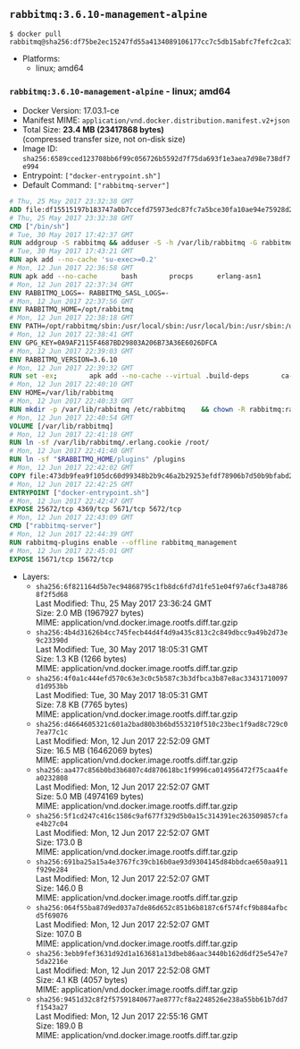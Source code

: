 ## `rabbitmq:3.6.10-management-alpine`

```console
$ docker pull rabbitmq@sha256:df75be2ec15247fd55a4134089106177cc7c5db15abfc7fefc2ca33402de3aef
```

-	Platforms:
	-	linux; amd64

### `rabbitmq:3.6.10-management-alpine` - linux; amd64

-	Docker Version: 17.03.1-ce
-	Manifest MIME: `application/vnd.docker.distribution.manifest.v2+json`
-	Total Size: **23.4 MB (23417868 bytes)**  
	(compressed transfer size, not on-disk size)
-	Image ID: `sha256:6589cced123708bb6f99c056726b5592d7f75da693f1e3aea7d98e738df7e994`
-	Entrypoint: `["docker-entrypoint.sh"]`
-	Default Command: `["rabbitmq-server"]`

```dockerfile
# Thu, 25 May 2017 23:32:38 GMT
ADD file:df15515197b183747a0b7ccefd75973edc87fc7a5bce30fa10ae94e75928d25c in / 
# Thu, 25 May 2017 23:32:38 GMT
CMD ["/bin/sh"]
# Tue, 30 May 2017 17:42:37 GMT
RUN addgroup -S rabbitmq && adduser -S -h /var/lib/rabbitmq -G rabbitmq rabbitmq
# Tue, 30 May 2017 17:43:21 GMT
RUN apk add --no-cache 'su-exec>=0.2'
# Mon, 12 Jun 2017 22:36:58 GMT
RUN apk add --no-cache 		bash 		procps 		erlang-asn1 		erlang-hipe 		erlang-crypto 		erlang-eldap 		erlang-inets 		erlang-mnesia 		erlang 		erlang-os-mon 		erlang-public-key 		erlang-sasl 		erlang-ssl 		erlang-syntax-tools 		erlang-xmerl
# Mon, 12 Jun 2017 22:37:34 GMT
ENV RABBITMQ_LOGS=- RABBITMQ_SASL_LOGS=-
# Mon, 12 Jun 2017 22:37:56 GMT
ENV RABBITMQ_HOME=/opt/rabbitmq
# Mon, 12 Jun 2017 22:38:18 GMT
ENV PATH=/opt/rabbitmq/sbin:/usr/local/sbin:/usr/local/bin:/usr/sbin:/usr/bin:/sbin:/bin
# Mon, 12 Jun 2017 22:38:41 GMT
ENV GPG_KEY=0A9AF2115F4687BD29803A206B73A36E6026DFCA
# Mon, 12 Jun 2017 22:39:03 GMT
ENV RABBITMQ_VERSION=3.6.10
# Mon, 12 Jun 2017 22:39:32 GMT
RUN set -ex; 		apk add --no-cache --virtual .build-deps 		ca-certificates 		gnupg 		libressl 		tar 		xz 	; 		wget -O rabbitmq-server.tar.xz "https://www.rabbitmq.com/releases/rabbitmq-server/v${RABBITMQ_VERSION}/rabbitmq-server-generic-unix-${RABBITMQ_VERSION}.tar.xz"; 	wget -O rabbitmq-server.tar.xz.asc "https://www.rabbitmq.com/releases/rabbitmq-server/v${RABBITMQ_VERSION}/rabbitmq-server-generic-unix-${RABBITMQ_VERSION}.tar.xz.asc"; 		export GNUPGHOME="$(mktemp -d)"; 	gpg --keyserver ha.pool.sks-keyservers.net --recv-keys "$GPG_KEY"; 	gpg --batch --verify rabbitmq-server.tar.xz.asc rabbitmq-server.tar.xz; 	rm -r "$GNUPGHOME" rabbitmq-server.tar.xz.asc; 		mkdir -p "$RABBITMQ_HOME"; 	tar 		--extract 		--verbose 		--file rabbitmq-server.tar.xz 		--directory "$RABBITMQ_HOME" 		--strip-components 1 	; 	rm rabbitmq-server.tar.xz; 		grep -qE '^SYS_PREFIX=\$\{RABBITMQ_HOME\}$' "$RABBITMQ_HOME/sbin/rabbitmq-defaults"; 	sed -ri 's!^(SYS_PREFIX=).*$!\1!g' "$RABBITMQ_HOME/sbin/rabbitmq-defaults"; 	grep -qE '^SYS_PREFIX=$' "$RABBITMQ_HOME/sbin/rabbitmq-defaults"; 		apk del .build-deps
# Mon, 12 Jun 2017 22:40:10 GMT
ENV HOME=/var/lib/rabbitmq
# Mon, 12 Jun 2017 22:40:33 GMT
RUN mkdir -p /var/lib/rabbitmq /etc/rabbitmq 	&& chown -R rabbitmq:rabbitmq /var/lib/rabbitmq /etc/rabbitmq 	&& chmod -R 777 /var/lib/rabbitmq /etc/rabbitmq
# Mon, 12 Jun 2017 22:40:54 GMT
VOLUME [/var/lib/rabbitmq]
# Mon, 12 Jun 2017 22:41:18 GMT
RUN ln -sf /var/lib/rabbitmq/.erlang.cookie /root/
# Mon, 12 Jun 2017 22:41:40 GMT
RUN ln -sf "$RABBITMQ_HOME/plugins" /plugins
# Mon, 12 Jun 2017 22:42:02 GMT
COPY file:473db9fea9f105dc60d99348b2b9c46a2b29253efdf78906b7d50b9bfabd2a92 in /usr/local/bin/ 
# Mon, 12 Jun 2017 22:42:25 GMT
ENTRYPOINT ["docker-entrypoint.sh"]
# Mon, 12 Jun 2017 22:42:47 GMT
EXPOSE 25672/tcp 4369/tcp 5671/tcp 5672/tcp
# Mon, 12 Jun 2017 22:43:09 GMT
CMD ["rabbitmq-server"]
# Mon, 12 Jun 2017 22:44:39 GMT
RUN rabbitmq-plugins enable --offline rabbitmq_management
# Mon, 12 Jun 2017 22:45:01 GMT
EXPOSE 15671/tcp 15672/tcp
```

-	Layers:
	-	`sha256:6f821164d5b7ec94868795c1fb8dc6fd7d1fe51e04f97a6cf3a487868f2f5d68`  
		Last Modified: Thu, 25 May 2017 23:36:24 GMT  
		Size: 2.0 MB (1967927 bytes)  
		MIME: application/vnd.docker.image.rootfs.diff.tar.gzip
	-	`sha256:4b4d31626b4cc745fecb44d4f4d9a435c813c2c849dbcc9a49b2d73e9c23390d`  
		Last Modified: Tue, 30 May 2017 18:05:31 GMT  
		Size: 1.3 KB (1266 bytes)  
		MIME: application/vnd.docker.image.rootfs.diff.tar.gzip
	-	`sha256:4f0a1c444efd570c63e3c0c5b587c3b3dfbca3b87e8ac33431710097d1d953bb`  
		Last Modified: Tue, 30 May 2017 18:05:31 GMT  
		Size: 7.8 KB (7765 bytes)  
		MIME: application/vnd.docker.image.rootfs.diff.tar.gzip
	-	`sha256:d4664605321c601a2bad80b3b6bd553210f510c23bec1f9ad8c729c07ea77c1c`  
		Last Modified: Mon, 12 Jun 2017 22:52:09 GMT  
		Size: 16.5 MB (16462069 bytes)  
		MIME: application/vnd.docker.image.rootfs.diff.tar.gzip
	-	`sha256:aa477c856b0bd3b6807c4d870618bc1f9996ca014956472f75caa4fea0232808`  
		Last Modified: Mon, 12 Jun 2017 22:52:07 GMT  
		Size: 5.0 MB (4974169 bytes)  
		MIME: application/vnd.docker.image.rootfs.diff.tar.gzip
	-	`sha256:5f1cd247c416c1586c9af677f329d5b0a15c314391ec263509857cfae4b27c04`  
		Last Modified: Mon, 12 Jun 2017 22:52:07 GMT  
		Size: 173.0 B  
		MIME: application/vnd.docker.image.rootfs.diff.tar.gzip
	-	`sha256:691ba25a15a4e3767fc39cb16b0ae93d9304145d84bbdcae650aa911f929e284`  
		Last Modified: Mon, 12 Jun 2017 22:52:07 GMT  
		Size: 146.0 B  
		MIME: application/vnd.docker.image.rootfs.diff.tar.gzip
	-	`sha256:064f55ba87d9ed037a7de86d652c851b6b8187c6f574fcf9b884afbcd5f69076`  
		Last Modified: Mon, 12 Jun 2017 22:52:07 GMT  
		Size: 107.0 B  
		MIME: application/vnd.docker.image.rootfs.diff.tar.gzip
	-	`sha256:3ebb9fef3631d92d1a163681a13dbeb86aac3440b162d6df25e547e75da2216e`  
		Last Modified: Mon, 12 Jun 2017 22:52:08 GMT  
		Size: 4.1 KB (4057 bytes)  
		MIME: application/vnd.docker.image.rootfs.diff.tar.gzip
	-	`sha256:9451d32c8f2f57591840677ae8777cf8a2248526e238a55bb61b7dd7f1543a27`  
		Last Modified: Mon, 12 Jun 2017 22:55:16 GMT  
		Size: 189.0 B  
		MIME: application/vnd.docker.image.rootfs.diff.tar.gzip
